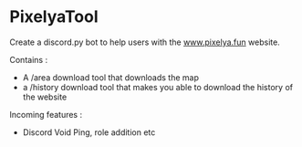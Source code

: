 # PixelyaTool
Create a discord.py bot to help users with the www.pixelya.fun website.

Contains : 
- A /area download tool that downloads the map
- a /history download tool that makes you able to download the history of the website


Incoming features :
- Discord Void Ping, role addition etc